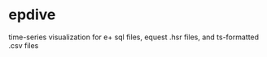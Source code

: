 # epdive
time-series visualization for e+ sql files, equest .hsr files, and ts-formatted .csv files
